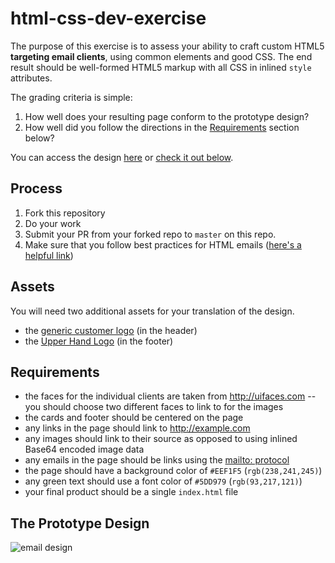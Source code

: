 # html-css-dev-exercise
The purpose of this exercise is to assess your ability to craft custom HTML5 **targeting email clients**, using common elements and good CSS. The end result should be well-formed HTML5 markup with all CSS in inlined `style` attributes.

The grading criteria is simple:
1. How well does your resulting page conform to the prototype design?
2. How well did you follow the directions in the [Requirements](https://github.com/upper-hand/html-css-dev-exercise/tree/master#requirements) section below?

You can access the design [here](https://s3.amazonaws.com/upperhand-dev/dev-exercises/uh_newbookings.jpg) or [check it out below](https://github.com/upper-hand/html-css-dev-exercise/tree/master#the-prototype-design).

## Process
1. Fork this repository
2. Do your work
3. Submit your PR from your forked repo to `master` on this repo.
4. Make sure that you follow best practices for HTML emails ([here's a helpful link](https://gist.github.com/janogarcia/4977a2346cbc7e52334b))

## Assets
You will need two additional assets for your translation of the design.
- the [generic customer logo](https://s3.amazonaws.com/upperhand-dev/dev-exercises/generic-logo.jpg) (in the header)
- the [Upper Hand Logo](https://s3.amazonaws.com/upperhand-dev/dev-exercises/UH_Logo_Web.png) (in the footer)

## Requirements
- the faces for the individual clients are taken from http://uifaces.com -- you should choose two different faces to link to for the images
- the cards and footer should be centered on the page
- any links in the page should link to http://example.com
- any images should link to their source as opposed to using inlined Base64 encoded image data
- any emails in the page should be links using the [mailto: protocol](https://msdn.microsoft.com/en-us/library/aa767737(v=vs.85).aspx)
- the page should have a background color of `#EEF1F5` (`rgb(238,241,245)`)
- any green text should use a font color of `#5DD979` (`rgb(93,217,121)`)
- your final product should be a single `index.html` file

## The Prototype Design
![email design](https://s3.amazonaws.com/upperhand-dev/dev-exercises/uh_newbookings.jpg)
